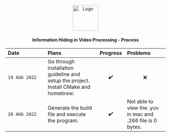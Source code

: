 <!-- PROJECT LOGO -->
<br />
<p align="center">
  <a href="https://github.com/Joan0018/Information-Hiding-in-Video-Processing">
    <img src="https://cdn-icons-png.flaticon.com/512/5698/5698505.png" alt="Logo" width="80" height="80">
  </a>
  <h4 align="center">Information Hiding in Video Processing - Process </h4>
</p>

|Date&nbsp;&nbsp;&nbsp;&nbsp;&nbsp;&nbsp;&nbsp;&nbsp;&nbsp;&nbsp;&nbsp;&nbsp;&nbsp;&nbsp;&nbsp;&nbsp;&nbsp;| Plans   | Progress | Problems
| :-------------|:-------------|:------------|:-------------|
|`19 AUG 2022`|Go through installation guideline and setup the project. Install CMake and homebrew.|<div align="center">:heavy_check_mark:</div>|<div align="center">:x:</div>|
|`20 AUG 2022`|Generate the build file and execute the program.|<div align="center">:heavy_check_mark:</div>|Not able to view the .yuv in mac and .266 file is 0 bytes.|


